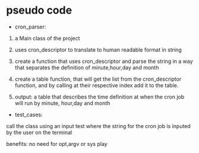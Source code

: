 # pseudo code


- cron_parser:

1) a Main class of the project

2) uses cron_descriptor to translate to human readable format in string

3) create a function that uses cron_descriptor and parse the string in a way that separates the definition of minute,hour,day and month

4) create a table function, that will get the list from the cron_descriptor function, and by calling at their respective index add it to the table.

5) output: a table that describes the time definition at when the cron job will run by minute, hour,day and month

- test_cases:

call the class using an input test where the string for the cron job is inputed by the user on the terminal

benefits: no need for opt,argv or sys play
